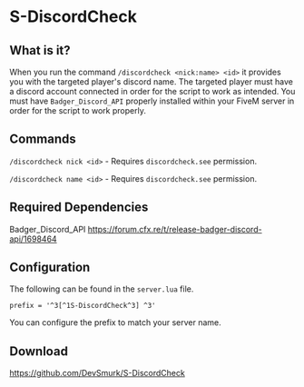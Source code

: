 # S-DiscordCheck

## What is it?

When you run the command `/discordcheck <nick:name> <id>` it provides you with the targeted player's discord name. The targeted player must have a discord account connected in order for the script to work as intended. You must have `Badger_Discord_API` properly installed within your FiveM server in order for the script to work properly.

## Commands

`/discordcheck nick <id>` - Requires `discordcheck.see` permission.

`/discordcheck name <id>` - Requires `discordcheck.see` permission.

## Required Dependencies

Badger_Discord_API
https://forum.cfx.re/t/release-badger-discord-api/1698464

## Configuration

The following can be found in the ``server.lua`` file.
```
prefix = '^3[^1S-DiscordCheck^3] ^3'
```
You can configure the prefix to match your server name.



## Download
https://github.com/DevSmurk/S-DiscordCheck


